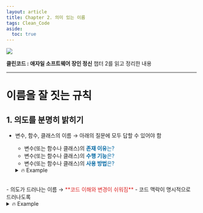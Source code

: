 ```yaml
---
layout: article
title: Chapter 2. 의미 있는 이름
tags: Clean_Code
aside:
  toc: true
---
```


<img class="image image--sm" src="https://user-images.githubusercontent.com/60612551/143687575-a40c2f77-3c60-4ab9-b7cf-09c7b53c2122.png"/>

**클린코드 : 애자일 소프트웨어 장인 정신** 챕터 2를 읽고 정리한 내용<br>


<!--more-->

---

# 이름을 잘 짓는 규칙

## 1. 의도를 분명히 밝히기

- 변수, 함수, 클래스의 이름 → 아래의 질문에 모두 답할 수 있어야 함 <br>
  - 변수(또는 함수나 클래스)의 <span style="color:#0067a3">**존재 이유**는?</span>
  - 변수(또는 함수나 클래스)의 <span style="color:#0067a3">**수행 기능**은?</span>
  - 변수(또는 함수나 클래스)의 <span style="color:#0067a3">**사용 방법**은?</span>
  <details markdown = "1">
  <summary> 🔥 Example </summary>
  
    경과 시간의 변수 이름을 지정한다고 할 때
    <br>
    
    - **나쁜 변수 예시**
      - d
    <br>
  
    - **좋은 변수 예시** : 측정하려는 값과 단위를 표현하는 이름
            
      - elapsedTimeInDays
            
      - daysSinceCreation
            
      - daysSinceModification
            
      - fileAgeInDays;
  </details>

<br>
- 의도가 드러나는 이름 → <span style="color:#DD2525">**코드 이해와 변경이 쉬워짐**</span>
    - 코드 맥락이 명시적으로 드러나도록
    <details markdown = "1">
    <summary> 🔥 Example </summary>
    
    **나쁜 예시**
        
    ```java
    public List<int[]> getThem() {
        List<int[]> list1 = new ArrayList<int[]>();
        for (int[] x : theList) {
            if (x[0] == 4) {
                list1.add(x);
            }
        }
        return list1;
    }
    ```
    
    > <span style="color:black">변수 : theList, list1, x</span>

    > <span style="color:black">상수 : 0, 4</span>
    
    <br>
    위의 경우 아래의 4가지 질문에 대한 정보를 알 수 없음
    
        1. theList에 무엇이 들어있는가?
        2. theList에서 0번째 값이 어째서 중요한가?
        3. 값 4는 무슨 의미인가?
        4. 함수가 반환하는 리스트 list1을 어떻게 사용하는가?
    
    <br>
    
    **좋은 예시 (지뢰찾기 게임을 만든다고 가정했을 때)**
    
    ```java
    public List<int[]> getFlaggedCells() {
        List<int[]> flaggedCells = new ArrayList<int[]>();
        for (int[] cell : gameBoard) {
            if (cell[STATUS_VALUE] == FLAGGED) {
                flaggedCells.add(cell);
            }
        }
        return flaggedCells;
    }
    ```
    
    > <span style="color:black">변수 : theList → **gameBoard**,  list1 → **flaggedCells**, x → **cell**</span>
    
    > <span style="color:black">상수: 0 → **STATUS_VALUE**, 4 → **FLAGGED**</span>
    
    위와 같이 변수를 명확하게 바꾼 후 코드가 이해하기 쉬워짐
    
    </details>


---

## 2. 그릇된 정보를 피하기

- 특수한 의미를 가지는 단어(List등)를 사용할 때 주의하기
  - 실제 컨테이너가 List가 아닌데 accountList와 같이 변수명에 붙이지 X
  - 차라리 accountGroup, bunchOfAccounts, accounts등으로 명명
    
- 중의적으로 해석될 수 있는 이름은 짓지 않기
<br>
   
- 서로 흡사한 이름을 사용하지 않도록 조심하기

---

## 3. 의미 있게 구분하기

- 숫자나 불용어 등을 추가하여 이름 구분하지 말기
  - 코드를 처음 읽는 사람이 이름을 보고 구분할 수 있도록
<details markdown = "1">
<summary> 🔥 Example </summary>

**나쁜 예시**
      
- 아무런 정보를 제공하지 못하는 이름
  - a1, a2, a3 ...
  
- 개념을 구분하지 않는 이름 / 의미가 불분명한 이름
  - 변수 이름으로 이미 Product가 있어서 다른 변수 이름을 TheProduct 로 짓는 경우
  - 변수 이름으로 이미 Name이 있어서 다른 변수 이름을 NameString로 짓는 경우

만약 함수 이름이 아래와 같다면 어느 정보를 어느 함수에서 가지고 와야하는지 알 수 없음 
```java
getActiveAccount( );
getActiveAccounts( );
getActiveAccountInfo( );
```
</details>

---

## 4. 발음하기 쉬운 이름을 사용하기

- 발음하기 어려운 이름은 토론하기도 어려움

---

## 5. 검색하기 쉬운 이름을 사용하기

- 문자 하나 또는 상수 등은 검색하기 어려움 → 너무 많은 내용이 검색되기 때문
<details markdown = "1">
<summary> 🔥 Example </summary>
  
  **나쁜 예시**
  - e
  - 7 
    
  → 위와 같이 문자 하나를 사용하는 경우 검색이 어렵고 오래걸림
  <br>
  <br>
  **좋은 예시**
  - max_classes_per_student

</details>

---

## 6. 인코딩을 피하기

- 변수에 부가 정보를 덧붙여서 표기하는 것을 피하기
  - 유형이나 범위 정보까지 변수 이름에 포함하면 이름을 해독하기 어려워짐
    

---

## 7. 자신의 기억력을 자랑하지 말기

- 독자가 코드를 읽으며 변수 이름을 자신이 아는 이름으로 변환하게 하면 안됨
- 문자 하나를 사용하는 변수 이름은 X
    
    - 루프에서 반복 횟수를 세는 변수 i,j,k는 가능(루프 범위가 아주 작은 경우에서는)
    
    - 독자가 실제 개념으로 변환해야 하기 때문에 좋지 않음
    
- 작성자 본인만 기억하고 있는 변수를 사용하지 말기

---

## 8. 클래스 이름

- 클래스 이름과 객체 이름은 <span style="color:#0067a3">**명사나 명사구가 적합**</span>
  
- <span style="color:#DD2525">**동사는 사용하지 않기**</span>

---

## 9. 메소드 이름

- 메소드 이름은 <span style="color:#0067a3">**동사나 동사구가 적합**</span>
  
- 메소드는 인수를 설명하는 이름 사용

---

## 10. 기발한 이름은 피하기

- 의도를 분명하고 솔직하게 표현하기
  
- 재미난 이름보다 명확한 이름을 선택하기

---

## 11. 개념 하나에 단어 하나를 사용하기

- 일관성 있는 어휘를 사용하기
<details markdown = "1">
<summary> 🔥 Example </summary>

  - 기존 값 두 개를 더하거나 이어서 새로운 값을 만드는 메소드 → add, plus ... 등의 여러가지를 사용하면 헷갈림
  - add 또는 plus  <span style="color:#0067a3">단어 하나로 통일해서 사용</span>하기

</details>

---

## 12. 말장난을 하지 말기

- 한 단어를 두 가지 목적으로 사용하지 않기
    
    - 다른 개념에 같은 단어를 사용하는 것은 말장난에 불과함
    
- 맥락이 다른 경우에 같은 단어를 사용하지 않기
<details markdown = "1">
<summary> 🔥 Example </summary>
  - 기존 값 두 개를 더하거나 이어서 새로운 값을 만드는 메소드 →  add 라고 명명한 경우
  - 집합에 값 하나를 추가하는 메소드 → 이 경우는 add와 <span style="color:#DD2525">맥락이 다르기 때문에 같은 단어 사용하지 말기</span>
</details>

---

## 13. 해법 영역에서 사용하는 이름을 사용하기

- 기술적인 개념에는 기술적인 이름(프로그래머 용어)을 사용하기
    
  - 전산 용어, 알고리즘 이름, 수학 용어 등 독자(다른 프로그래머)가 알고 있는 개념이면 그 이름을 사용
    

---

## 14. 문제 영역과 관련 있는 이름을 사용하기

- 적절한 프로그래머 용어가 없다면 문제 영역에서 이름 가져오기
  
- 문제 영역 개념과 관련 깊은 코드라면 문제 영역에서 이름을 가져와야 함

---

## 15. 의미 있는 맥락을 추가하기

- 클래스, 함수, namespace등으로 감싸서 맥락(Context)을 표현
  
- 그래도 불분명하다면 접두어를 사용

---

## 16. 불필요한 맥락을 없애기

- 'Gas Station Delux'라는 응용 프로그램을 작성한다고 해서 모든 클래스 이름을 GSD로 시작하는 것은 X
    
    → G를 입력하고 자동완성을 누를 경우 모든 클래스가 나타나는 등 효율적이지 못함
    
    → 모듈의 재사용 관점에서도 좋지 않음
    
    → 클래스 이름의 경우는 GSDAccountAddress 대신 Address라고만 해도 충분

<br>